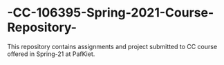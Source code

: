 # -CC-106395-Spring-2021-Course-Repository-
This repository contains assignments and project submitted to CC course offered in Spring-21 at PafKiet.
